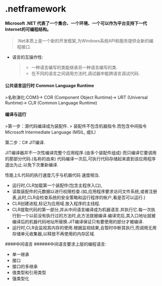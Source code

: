 <title>.netframework</title>
<h1>.netframework</h1>

<h4>Microsoft .NET 代表了一个集合、一个环境、一个可以作为平台支持下一代Internet的可编程结构。</h4>


>.Net本质上是一个新的开发框架,为Windows系统API和服务提供全新的编程接口.

* 语言的互操作性:
	>* 一种语言编写的类能继承另一种语言编写的类.
	>* 在不同的语言之间调用方法时,调试器中能跨语言调试代码.


<h4>公共语言运行时 Common Language Runtime</h4>
>名称演化:COM3->
COR (Component Object Runtime)->
URT (Universal Runtime)->
CLR (Common Language Runtime)

<h4>编译与运行</h4>
>第一步：源代码编译成为装配件.
>
装配件不包含机器指令.而包含中间指令 Microsoft Intermediate Language (MSIL, 或IL)

>
第二步：C# JIT编译. 
>
JIT编译器并不一次性编译完整个应用程序.(由多个装配件组成) 而只编译它要调用的那部分代码.(名称的由来) 代码编译一次后,可执行代码存储起来直到该应用程序退出为止.以免下次重新编译.
>
性能上IL代码的执行速度几乎与机器代码 速度相当.

* 运行时,CLR加载第一个装配件(包含主程序入口),
* 读取装配件的元数据以进行权限检查.(如,应用程序要求访问文件系统,或者注册表,此时,CLR会检查系统的安全策略和运行程序的帐户,看是否可以运行.)
* CLR创建进程,标记为应用域.放入程序的主线程.
* CLR提取代码的第一部分,并从中间语言编译成为机器语言.并执行它.每一次执行到一个以前没有执行过的方法时,此方法就被编译.编译完后,其入口地址就被编译后的机器代码地址所替换.JIT编译保证只有要使用的部分才被编译.
* 运行时,CLR会监视其内存的使用.根据监视结果,会暂时中断其执行,而调用无用存储单元收集器,以释放不再使用的内存区域.

####中间语言
######中间语言要求上层的编程语言:
- 单一继承
- 接口
- 接口的多继承
- 值类型和引用类型
- 强类型化




